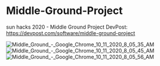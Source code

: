 # Middle-Ground-Project
sun hacks 2020 - Middle Ground Project
DevPost: https://devpost.com/software/middle-ground-project

![Middle_Ground_-_Google_Chrome_10_11_2020_8_05_35_AM](https://user-images.githubusercontent.com/70825492/95714944-df028000-0c1d-11eb-8104-7d690d67d175.png)
![Middle_Ground_-_Google_Chrome_10_11_2020_8_05_45_AM](https://user-images.githubusercontent.com/70825492/95714948-e164da00-0c1d-11eb-9e4c-25ea1acec808.png)
![Middle_Ground_-_Google_Chrome_10_11_2020_8_05_56_AM](https://user-images.githubusercontent.com/70825492/95714953-e2960700-0c1d-11eb-9579-87edcf7868a3.png)
